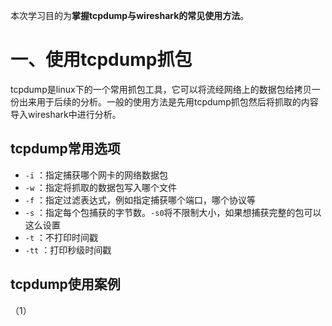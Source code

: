 本次学习目的为**掌握tcpdump与wireshark的常见使用方法**。

# 一、使用tcpdump抓包
tcpdump是linux下的一个常用抓包工具，它可以将流经网络上的数据包给拷贝一份出来用于后续的分析。一般的使用方法是先用tcpdump抓包然后将抓取的内容导入wireshark中进行分析。

## tcpdump常用选项

- `-i` ：指定捕获哪个网卡的网络数据包
- `-w` ：指定将抓取的数据包写入哪个文件
- `-f` ：指定过滤表达式，例如指定捕获哪个端口，哪个协议等
- `-s` ：指定每个包捕获的字节数。`-s0`将不限制大小，如果想捕获完整的包可以这么设置
- `-t` ：不打印时间戳
- `-tt` ：打印秒级时间戳


## tcpdump使用案例
（1）